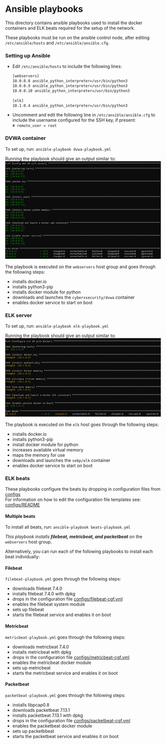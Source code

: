 # Ansible playbooks

This directory contains ansible playbooks used to install the docker containers and ELK beats required for the setup of the network.   

These playbooks must be run on the ansible control node, after editing `/etc/ansible/hosts` and `/etc/ansible/ansible.cfg`. 

### Setting up Ansible

- Edit `/etc/ansible/hosts` to include the following lines:
    ```
    [webservers]
    10.0.0.8 ansible_python_interpreter=/usr/bin/python3
    10.0.0.9 ansible_python_interpreter=/usr/bin/python3
    10.0.0.10 ansible_python_interpreter=/usr/bin/python3

    [elk]
    10.1.0.4 ansible_python_interpreter=/usr/bin/python3
    ```
- Uncomment and edit the following line in `/etc/ansible/ansible.cfg` to include the username configured for the SSH key, if present:   
    `# remote_user = root`

### DVWA container

To set up, run: 
`ansible-playbook dvwa-playbook.yml` 

Running the playbook should give an output similar to:   
![DVWA-playbook-output](../../Images/dvwa-playbook-output.png)

The playbook is executed on the `webservers` host group and goes through the following steps:
- installs docker.io
- installs python3-pip
- installs docker module for python
- downloads and launches the `cyberxsecurity/dvwa` container
- enables docker service to start on boot

### ELK server 

To set up, run: 
`ansible-playbook elk-playbook.yml`

Running the playbook should give an output similar to:   
![Elk-playbook-output](../../Images/elk-playbook-output.png)


The playbook is executed on the `elk` host goes through the following steps:
- installs docker.io
- installs python3-pip
- install docker module for python
- increases available virtual memory
- maps the memory for use
- downloads and launches the `sebp/elk` container
- enables docker service to start on boot

### ELK beats

These playbooks configure the beats by dropping in configuration files from [configs](../configs)   
For information on how to edit the configuration file templates see: [configs/README](../configs/README.md)

#### Multiple beats

To install all beats, run:
`ansible-playbook beats-playbook.yml`   

_This playbook installs **filebeat, metricbeat, and packetbeat**_ on the `webservers` host group.

Alternatively, you can run each of the following playbooks to install each beat individually:

#### Filebeat

`filebeat-playbook.yml` goes through the following steps:
- downloads filebeat 7.4.0
- installs filebeat 7.4.0 with dpkg
- drops in the configuration file [configs/filebeat-cgf.yml](../configs/filebeat-cfg.yml)   
- enables the filebeat system module
- sets up filebeat
- starts the filebeat service and enables it on boot

#### Metricbeat

`metricbeat-playbook.yml` goes through the following steps:
- downloads metricbeat 7.4.0
- installs metricbeat with dpkg
- drops in the configuration file [configs/metricbeat-cgf.yml](../configs/metricbeat-cfg.yml)   
- enables the metricbeat docker module
- sets up metricbeat
- starts the metricbeat service and enables it on boot

#### Packetbeat

`packetbeat-playbook.yml` goes through the following steps:
- installs libpcap0.8
- downloads packetbeat 7.13.1
- installs packetbeat 7.13.1 with dpkg
- drops in the configuration file [configs/packetbeat-cgf.yml](../configs/packetbeat-cfg.yml)   
- enables the packetbeat docker module
- sets up packetbbeat
- starts the packetbeat service and enables it on boot
